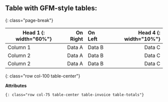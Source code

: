 
## Table with GFM-style tables:
{: class="page-break"}

| Head 1    {: width="60%"} |  On Right | On Left |  Head 4 {: width="10%"} |
|---------------------------|----------:|:--------|------------------------:|
| Column 1                  |    Data A | Data B  |                  Data C |
| Column 2                  |    Data A | Data B  |                  Data C |
| Column 2                  |    Data A | Data B  |                  Data C |
{: class="row col-100 table-center"}

**Attributes**
```
{: class="row col-75 table-center table-invoice table-totals"}
```




